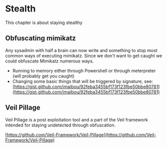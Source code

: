 # Stealth

This chapter is about staying stealthy

## Obfuscating mimikatz

Any sysadmin with half a brain can now write and something to stop most common ways of executing mimikatz. Since we don't want to get caught we could obfuscate Mimikatz numerous ways.

* Running to memory either through Powershell or through meterpreter \(will probably get you caught\)
* Changing some basic things that will be triggered by signature, see: [https://gist.github.com/imaibou/92feba3455bf173f123fbe50bbe80781](https://gist.github.com/imaibou/92feba3455bf173f123fbe50bbe80781)

## Veil Pillage

Veil Pillage is a post exploitation tool and a part of the Veil framework intended for staying undetected through obfuscation.

[https://github.com/Veil-Framework/Veil-Pillage](https://github.com/Veil-Framework/Veil-Pillage)


